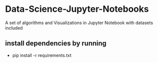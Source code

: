 # Data-Science-Jupyter-Notebooks
A set of algorithms and Visualizations in Jupyter Notebook with datasets included

## install dependencies by running
* pip install -r requirements.txt
